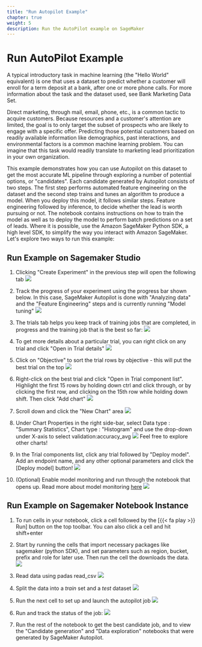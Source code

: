 ```yaml
---
title: "Run Autopilot Example"
chapter: true
weight: 5
description: Run the AutoPilot example on SageMaker 
---
```


# Run AutoPilot Example
A typical introductory task in machine learning (the "Hello World" equivalent) is one that uses a dataset to predict whether a customer will enroll for a term deposit at a bank, after one or more phone calls. For more information about the task and the dataset used, see Bank Marketing Data Set.

Direct marketing, through mail, email, phone, etc., is a common tactic to acquire customers. Because resources and a customer's attention are limited, the goal is to only target the subset of prospects who are likely to engage with a specific offer. Predicting those potential customers based on readily available information like demographics, past interactions, and environmental factors is a common machine learning problem. You can imagine that this task would readily translate to marketing lead prioritization in your own organization.

This example demonstrates how you can use Autopilot on this dataset to get the most accurate ML pipeline through exploring a number of potential options, or "candidates". Each candidate generated by Autopilot consists of two steps. The first step performs automated feature engineering on the dataset and the second step trains and tunes an algorithm to produce a model. When you deploy this model, it follows similar steps. Feature engineering followed by inference, to decide whether the lead is worth pursuing or not. The notebook contains instructions on how to train the model as well as to deploy the model to perform batch predictions on a set of leads. Where it is possible, use the Amazon SageMaker Python SDK, a high level SDK, to simplify the way you interact with Amazon SageMaker. Let's explore two ways to run this example: 

## Run Example on Sagemaker Studio

1. Clicking "Create Experiment" in the previous step will open the following tab 
![](/images/experimentstarted.png)

1. Track the progress of your experiment using the progress bar shown below. In this case, SageMaker Autopilot is done with "Analyzing data" and the "Feature Engineering" steps and is currently running "Model tuning" 
![](/images/keeptrack.png)

1. The trials tab helps you keep track of training jobs that are completed, in progress and the training job that is the best so far:
![](/images/inprogcomplete.png)

1. To get more details about a particular trial, you can right click on any trial and click "Open in Trial details"
![](/images/rightclick.png)

1. Click on "Objective" to sort the trial rows by objective - this will put the best trial on the top
![](/images/sorted.png)

1. Right-click on the best trial and click "Open in Trial component list". Highlight the first 15 rows by holding down ctrl and click through, or by clicking the first row, and clicking on the 15th row while holding down shift. Then click "Add chart"
![](/images/addchart.png)

1. Scroll down and click the "New Chart" area
![](/images/newchart.png)

1. Under Chart Properties in the right side-bar, select Data type : "Summary Statistics", Chart type : "Histogram" and use the drop-down under X-axis to select validation:accuracy_avg
![](/images/chartdetails.png) Feel free to explore other charts! 

1. In the Trial components list, click any trial followed by "Deploy model". Add an endpoint name, and any other optional parameters and click the [Deploy model] button!
![](/images/deploymodel.png)

1. (Optional) Enable model monitoring and run through the notebook that opens up. Read more about model monitoring [here](https://aws.amazon.com/blogs/aws/amazon-sagemaker-model-monitor-fully-managed-automatic-monitoring-for-your-machine-learning-models/)
![](/images/modelmonitoring.png)

## Run Example on Sagemaker Notebook Instance

1. To run cells in your notebook, click a cell followed by the [{{< fa play >}} Run] button on the top toolbar. You can also click a cell and hit shift+enter

1. Start by running the cells that import necessary packages like sagemaker (python SDK), and set parameters such as region, bucket, prefix and role for later use. Then run the cell the downloads the data.
![](/images/notebookstarted.png)

1. Read data using padas read_csv
![](/images/readdata.png)

1. Split the data into a *train* set and a *test* dataset
![](/images/splitdata.png)

1. Run the next cell to set up and launch the autopilot job
![](/images/launchjob.png)

1. Run and track the status of the job:
![](/images/trackjob.png)

1. Run the rest of the notebook to get the best candidate job, and to view the "Candidate generation" and "Data exploration" notebooks that were generated by SageMaker Autopilot. 